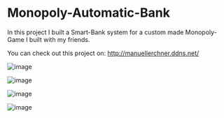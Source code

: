 # Monopoly-Automatic-Bank

In this project I built a Smart-Bank system for a custom made Monopoly-Game I built with my friends.

You can check out this project on: http://manuellerchner.ddns.net/

![image](https://user-images.githubusercontent.com/54124311/134827394-fe2e4230-c9e2-481a-94b7-96430477ad07.png)

![image](https://user-images.githubusercontent.com/54124311/134827412-560ff97c-02d9-4bf8-8cc7-ee160bc3d83c.png)

![image](https://user-images.githubusercontent.com/54124311/134827429-120eb69c-4cb7-4b7c-a81b-b583fd2bf464.png)

![image](https://user-images.githubusercontent.com/54124311/134827479-66b65f78-a75b-4ca0-b2b4-9e5ac8346297.png)
